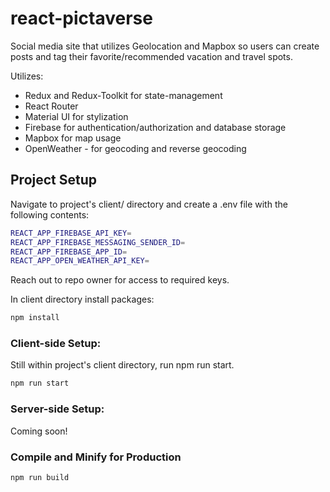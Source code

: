 # react-pictaverse

Social media site that utilizes Geolocation and Mapbox so users can create posts and tag their favorite/recommended vacation and travel spots.

Utilizes: 
- Redux and Redux-Toolkit for state-management
- React Router
- Material UI for stylization
- Firebase for authentication/authorization and database storage
- Mapbox for map usage
- OpenWeather - for geocoding and reverse geocoding

## Project Setup
Navigate to project's client/ directory and create a .env file with the following contents:
```sh
REACT_APP_FIREBASE_API_KEY=
REACT_APP_FIREBASE_MESSAGING_SENDER_ID=
REACT_APP_FIREBASE_APP_ID=
REACT_APP_OPEN_WEATHER_API_KEY=
```
Reach out to repo owner for access to required keys.

In client directory install packages:
```sh
npm install
```

### Client-side Setup:

Still within project's client directory, run npm run start.
```sh
npm run start
```

### Server-side Setup:

Coming soon!

### Compile and Minify for Production

```sh
npm run build
```